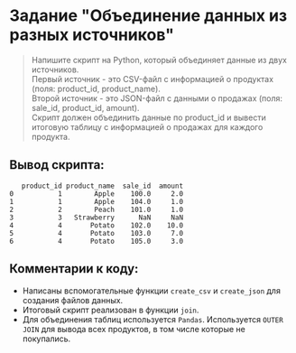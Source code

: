 # Задание "Объединение данных из разных источников"  

> Напишите скрипт на Python, который объединяет данные из двух источников.  
> Первый источник - это CSV-файл с информацией о продуктах (поля: product_id, product_name).  
> Второй источник - это JSON-файл с данными о продажах (поля: sale_id, product_id, amount).  
> Скрипт должен объединить данные по product_id и вывести итоговую таблицу с информацией о продажах для каждого продукта.

## Вывод скрипта:  
```
   product_id product_name  sale_id  amount
0           1        Apple    100.0     2.0
1           1        Apple    104.0     1.0
2           2        Peach    101.0     1.0
3           3   Strawberry      NaN     NaN
4           4       Potato    102.0    10.0
5           4       Potato    103.0     7.0
6           4       Potato    105.0     3.0
```

## Комментарии к коду:
- Написаны вспомогательные функции `create_csv` и `create_json` для создания файлов данных.
- Итоговый скрипт реализован в функции `join`.
- Для объединения таблиц используется `Pandas`. Используется `OUTER JOIN` для вывода всех продуктов, в том числе которые не покупались.
